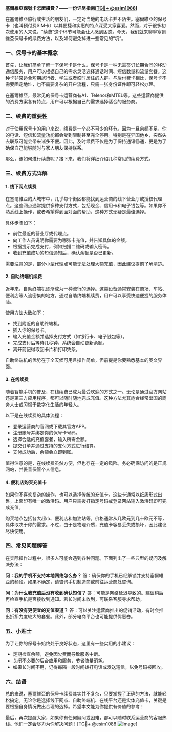 **塞爾維亞保號卡怎麽續費？——一份详尽指南[[TG💪+ @esim1088](https://t.me/s/esim1088)]**

在塞爾維亞旅行或生活的朋友们，一定对当地的电话卡并不陌生。塞爾維亞的保号卡（也叫预付费SIM卡）以其便捷和实惠的特点深受大家喜爱。然而，对于很多初次使用的人来说，“续费”这个环节可能会让人感到困惑。今天，我们就来聊聊塞爾維亞保号卡的续费方法，以及如何避免掉进一些常见的“坑”。

### 一、保号卡的基本概念

首先，让我们简单了解一下保号卡是什么。保号卡是一种无需签订长期合同的移动通信服务，用户可以根据自己的需求灵活选择通话时间、短信数量和流量套餐。这种卡非常适合短期旅行者、学生或者临时居住的人群。与后付费卡相比，保号卡不需要固定地址，也不需要复杂的开户流程，只需一张身份证件即可轻松办理。

在塞爾維亞，最常见的保号卡运营商有A1、Telenor和MTEL等。这些运营商提供的资费方案各有特点，用户可以根据自己的需求选择适合的服务商。

### 二、续费的重要性

对于使用保号卡的用户来说，续费是一个必不可少的环节。因为一旦余额不足，你的电话、短信和流量功能都会受到限制甚至完全停用。特别是在异国他乡，突然失去联系可能会带来诸多不便。因此，及时续费不仅是为了保持通讯畅通，更是为了确保自己能够随时与家人朋友保持联系。

那么，该如何进行续费呢？接下来，我们将详细介绍几种常见的续费方式。

### 三、续费方式详解

#### 1. 线下网点续费

在塞爾維亞的大城市中，几乎每个街区都能找到运营商的线下营业厅或授权代理点。这些网点通常提供多种支付方式，包括现金、信用卡和电子钱包等。如果你不熟悉线上操作，或者希望得到面对面的帮助，这种方式无疑是最佳选择。

具体步骤如下：
- 前往最近的营业厅或代理点。
- 向工作人员说明你需要为哪张卡充值，并告知具体的金额。
- 根据提示完成支付，例如扫描二维码或输入密码。
- 收到充值成功的短信通知后，确认余额是否已更新。

需要注意的是，部分小型代理点可能无法处理大额充值，因此建议提前了解清楚。

#### 2. 自助终端机续费

近年来，自助终端机逐渐成为一种流行的选择。这类设备通常安装在商场、车站、便利店等人流密集的地方。通过自助终端机续费，用户可以享受快速便捷的服务体验。

使用方法大致如下：
- 找到附近的自助终端机。
- 插入你的保号卡。
- 输入充值金额并选择支付方式（如银行卡、电子钱包等）。
- 完成支付后等待几秒钟，系统会自动更新余额。
- 离开前记得取回卡片和打印凭条。

自助终端机的优势在于全天候可用且操作简单，但前提是你要熟悉基本的英文界面。

#### 3. 在线续费

随着智能手机的普及，在线续费已成为最受欢迎的方式之一。无论是通过官方网站还是第三方应用程序，都可以随时随地完成充值。这种方法尤其适合经常出国的商务人士或习惯于数字化生活的年轻人。

以下是在线续费的具体流程：
- 登录运营商的官网或下载其官方APP。
- 注册账号并绑定你的保号卡号码。
- 选择合适的充值套餐，输入所需金额。
- 提交订单并通过支持的支付方式进行结算。
- 支付成功后，余额会立即到账。

值得注意的是，在线续费虽然方便，但也存在一定的风险。务必确保访问的是正规网站，并妥善保管个人信息。

#### 4. 便利店购买充值卡

如果你不喜欢复杂的操作，也可以选择传统的充值卡。这些卡通常以纸质形式出售，上面印有唯一的激活码。用户只需拨打指定号码或登录网站输入激活码即可完成充值。

购买地点包括各大超市、便利店和加油站等。价格通常从几欧元到几十欧元不等，具体取决于你的需求。不过，由于是物理介质，充值卡容易丢失或损坏，因此建议尽快使用。

### 四、常见问题解答

在实际操作过程中，很多人可能会遇到各种问题。下面列出了一些典型的疑问及解决办法：

**问：我的手机不支持本地网络怎么办？**
答：确保你的手机已经解锁并支持塞爾維亞的频段。如果不确定，请咨询手机制造商或前往运营商处咨询。

**问：为什么我充值后没有收到确认短信？**
答：可能是网络延迟导致的。建议稍后再检查手机是否接收到通知。若长时间未收到，可联系客服寻求帮助。

**问：有没有更便宜的充值渠道？**
答：可以关注运营商推出的促销活动，有时会推出折扣力度较大的套餐。此外，部分电商平台也可能提供优惠券。

### 五、小贴士

为了让你的保号卡始终处于良好状态，这里有一些实用的小建议：
- 定期检查余额，避免因欠费而导致服务中断。
- 关闭不必要的后台应用和服务，节省流量消耗。
- 如果长时间不用，记得每隔一段时间拨打电话或发送短信，以免号码被回收。

### 六、结语

总的来说，塞爾維亞的保号卡续费其实并不复杂，只要掌握了正确的方法，就能轻松搞定。无论你是选择线下网点、自助终端机、在线平台还是实体充值卡，关键是要根据自身情况做出合理的选择。希望本文能为你提供有价值的参考！

最后，再次提醒大家，如果你有任何疑问或困难，都可以随时联系运营商的客服热线。他们一定会尽力为你解决问题！[[TG💪+ @esim1088](https://t.me/s/esim1088) ![Image](https://i.postimg.cc/4NQfJmqS/Snipaste-2025-05-13-00-14-12.png)]